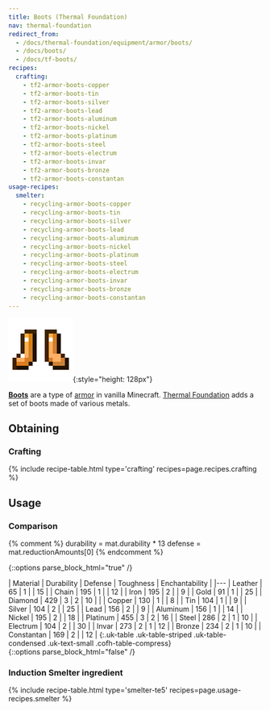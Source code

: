 ```yaml
---
title: Boots (Thermal Foundation)
nav: thermal-foundation
redirect_from:
  - /docs/thermal-foundation/equipment/armor/boots/
  - /docs/boots/
  - /docs/tf-boots/
recipes:
  crafting:
    - tf2-armor-boots-copper
    - tf2-armor-boots-tin
    - tf2-armor-boots-silver
    - tf2-armor-boots-lead
    - tf2-armor-boots-aluminum
    - tf2-armor-boots-nickel
    - tf2-armor-boots-platinum
    - tf2-armor-boots-steel
    - tf2-armor-boots-electrum
    - tf2-armor-boots-invar
    - tf2-armor-boots-bronze
    - tf2-armor-boots-constantan
usage-recipes:
  smelter:
    - recycling-armor-boots-copper
    - recycling-armor-boots-tin
    - recycling-armor-boots-silver
    - recycling-armor-boots-lead
    - recycling-armor-boots-aluminum
    - recycling-armor-boots-nickel
    - recycling-armor-boots-platinum
    - recycling-armor-boots-steel
    - recycling-armor-boots-electrum
    - recycling-armor-boots-invar
    - recycling-armor-boots-bronze
    - recycling-armor-boots-constantan
---
```


![Boots](/assets/images/thermal-foundation/boots.gif){:style="height: 128px"}


**[Boots](https://minecraft.gamepedia.com/Boots)** are a type of
[armor](https://minecraft.gamepedia.com/Armor) in vanilla Minecraft. [Thermal
Foundation](/docs/thermal-foundation/) adds a set of boots made of various
metals.


Obtaining
---------

### Crafting
{% include recipe-table.html type='crafting' recipes=page.recipes.crafting %}


Usage
-----

### Comparison
{% comment %}
durability = mat.durability * 13
defense = mat.reductionAmounts[0]
{% endcomment %}

{::options parse_block_html="true" /}
<div class="uk-overflow-container">
| Material | Durability | Defense | Toughness | Enchantability |
|---
| Leather | 65 | 1 | | 15 |
| Chain | 195 | 1 | | 12 |
| Iron | 195 | 2 | | 9 |
| Gold | 91 | 1 | | 25 |
| Diamond | 429 | 3 | 2 | 10 |
|
| Copper | 130 | 1 | | 8 |
| Tin | 104 | 1 | | 9 |
| Silver | 104 | 2 | | 25 |
| Lead | 156 | 2 | | 9 |
| Aluminum | 156 | 1 | | 14 |
| Nickel | 195 | 2 | | 18 |
| Platinum | 455 | 3 | 2 | 16 |
| Steel | 286 | 2 | 1 | 10 |
| Electrum | 104 | 2 | | 30 |
| Invar | 273 | 2 | 1 | 12 |
| Bronze | 234 | 2 | 1 | 10 |
| Constantan | 169 | 2 | | 12 |
{:.uk-table .uk-table-striped .uk-table-condensed .uk-text-small .cofh-table-compress}
</div>
{::options parse_block_html="false" /}

### Induction Smelter ingredient
{% include recipe-table.html type='smelter-te5' recipes=page.usage-recipes.smelter %}
